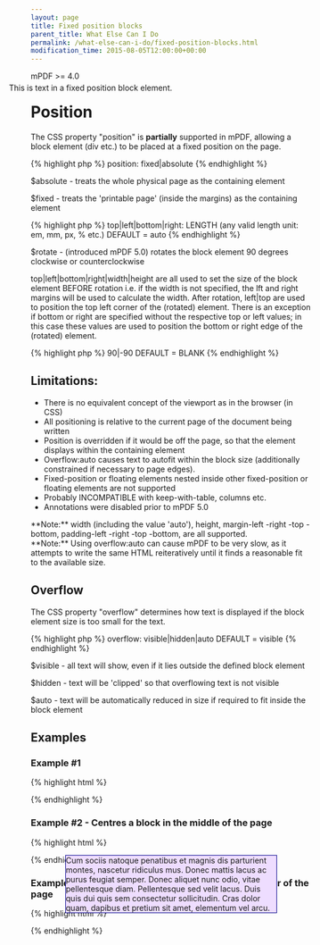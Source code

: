 ```yaml
---
layout: page
title: Fixed position blocks
parent_title: What Else Can I Do
permalink: /what-else-can-i-do/fixed-position-blocks.html
modification_time: 2015-08-05T12:00:00+00:00
---
```


mPDF >= 4.0

# Position

The CSS property "position" is **partially** supported in mPDF, allowing a block element (div etc.) to be placed at a
fixed position on the page.

{% highlight php %}
position: fixed|absolute
{% endhighlight %}

<span class="parameter">$absolute</span> - treats the whole physical page as the containing element

<span class="parameter">$fixed</span> - treats the 'printable page' (inside the margins) as the containing element

{% highlight php %}
top|left|bottom|right: LENGTH (any valid length unit: em, mm, px, % etc.) DEFAULT = auto
{% endhighlight %}

<span class="parameter">$rotate</span> - (introduced mPDF 5.0) rotates the block element 90 degrees clockwise or
counterclockwise

top|left|bottom|right|width|height are all used to set the size of the block element BEFORE rotation i.e. if the width
is not specified, the lft and right margins will be used to calculate the width. After rotation, left|top are used to
position the top left corner of the (rotated) element. There is an exception if bottom or right are specified without
the respective top or left values; in this case these values are used to position the bottom or right edge of the
(rotated) element.

{% highlight php %}
90|-90 DEFAULT = BLANK
{% endhighlight %}

## Limitations:

- There is no equivalent concept of the viewport as in the browser (in CSS)
- All positioning is relative to the current page of the document being written
- Position is overridden if it would be off the page, so that the element displays within the containing element
- Overflow:auto causes text to autofit within the block size (additionally constrained if necessary to page edges).
- Fixed-position or floating elements nested inside other fixed-position or floating elements are not supported
- Probably INCOMPATIBLE with keep-with-table, columns etc.
- Annotations were disabled prior to mPDF 5.0

<div class="alert alert-info" role="alert" markdown="1">
    **Note:** width (including the value 'auto'), height, margin-left -right -top -bottom, padding-left
    -right -top -bottom, are all supported.
</div>

<div class="alert alert-info" role="alert" markdown="1">
    **Note:** Using overflow:auto can cause mPDF to be very slow, as it attempts to write the same HTML
    reiteratively until it finds a reasonable fit to the available size.
</div>

## Overflow

The CSS property "overflow" determines how text is displayed if the block element size is too small for the text.

{% highlight php %}
overflow: visible|hidden|auto  DEFAULT = visible
{% endhighlight %}

<span class="parameter">$visible</span> - all text will show, even if it lies outside the defined block element

<span class="parameter">$hidden</span> - text will be 'clipped' so that overflowing text is not visible

<span class="parameter">$auto</span> - text will be automatically reduced in size if required to fit inside the block element

## Examples

### Example #1

{% highlight html %}
<div style="position: absolute; top: 50mm; left: 50mm; width: 100mm;">

This is text in a fixed position block element.

</div>
{% endhighlight %}

### Example #2 - Centres a block in the middle of the page

{% highlight html %}
<style>

.myfixed {

    position: absolute;

    overflow: visible;

    left: 0;

    right: 0;

    width: 100mm;   /* you must specify a width */

    margin-top: auto;

    margin-bottom: auto;

    margin-left: auto;

    margin-right: auto;

    border: 1px solid #000088;

    background-color: #EEDDFF;

}

</style>

<div class="myfixed">Cum sociis natoque penatibus et magnis dis parturient montes, nascetur ridiculus mus. Donec mattis lacus ac purus feugiat semper. Donec aliquet nunc odio, vitae pellentesque diam. Pellentesque sed velit lacus. Duis quis dui quis sem consectetur sollicitudin. Cras dolor quam, dapibus et pretium sit amet, elementum vel arcu.</div>
{% endhighlight %}

### Example #3 - Rotated barcode at the bottom right corner of the page

{% highlight html %}
<div style="position: fixed; right: 0mm; bottom: 0mm; rotate: -90;">
    <barcode code="978-0-9542246-0" class="barcode" />
</div>
{% endhighlight %}

